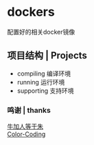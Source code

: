 # dockers
配置好的相关docker镜像

## 项目结构 | Projects
* compiling        编译环境
* running          运行环境
* supporting       支持环境


### 鸣谢 | thanks
[牛加人等于朱](http://baike.baidu.com/view/1769.htm "NiurenZhu")<br>
[Color-Coding](http://colorcoding.org/ "咔啦工作室")<br>
